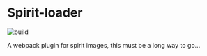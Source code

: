 # Spirit-loader

![build](https://travis-ci.org/879479119/Spirit-loader.svg?branch=master)

A webpack plugin for spirit images, this must be a long way to go...
